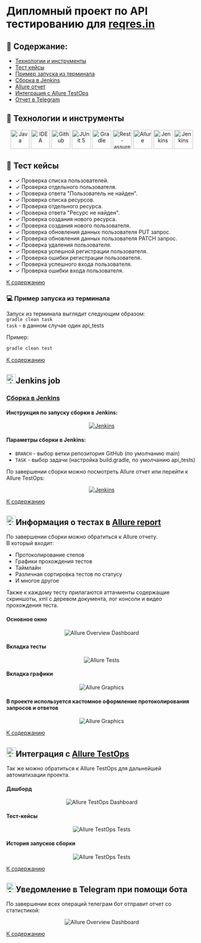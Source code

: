 # Дипломный проект по API тестированию для <a target="_blank" href="https://reqres.in/">reqres.in</a>

## :pushpin: Содержание:

- [Технологии и инструменты](#rocket-технологии-и-инструменты)
- [Тест кейсы](#scroll-тест-кейсы)
- [Пример запуска из терминала](#computer-пример-запуска-из-терминала)
- [Сборка в Jenkins](#jenkins-job)
- [Allure отчет](#информация-о-тестах-в-allure-report)
- [Интеграция с Allure TestOps](#интеграция-с-allure-testops)
- [Отчет в Telegram](#уведомление-в-telegram-при-помощи-бота)

## :rocket: Технологии и инструменты

<p align="center">
<a href="https://www.java.com/"><img src="images/logos/Java.svg" width="50" height="50"  alt="Java"/></a>
<a href="https://www.jetbrains.com/idea/"><img src="images/logos/Intelij_IDEA.svg" width="50" height="50"  alt="IDEA"/></a>
<a href="https://github.com/"><img src="images/logos/Github.svg" width="50" height="50"  alt="Github"/></a>
<a href="https://junit.org/junit5/"><img src="images/logos/JUnit5.svg" width="50" height="50"  alt="JUnit 5"/></a>
<a href="https://gradle.org/"><img src="images/logos/Gradle.svg" width="50" height="50"  alt="Gradle"/></a>
<a href="https://rest-assured.io/"><img src="images/logos/Rest-Assured.svg" width="50" height="50"  alt="Rest-assured"/></a>
<a href="https://github.com/allure-framework/allure2"><img src="images/logos/Allure_Report.svg" width="50" height="50"  alt="Allure"/></a>
<a href="https://www.jenkins.io/"><img src="images/logos/Jenkins.svg" width="50" height="50"  alt="Jenkins"/></a>
<a href="https://www.jenkins.io/"><img src="images/logos/Allure_EE.svg" width="50" height="50"  alt="Jenkins"/></a>
</p>

## :scroll: Тест кейсы

- ✓ Проверка списка пользователей.
- ✓ Проверка отдельного пользователя.
- ✓ Проверка ответа "Пользователь не найден".
- ✓ Проверка списка ресурсов.
- ✓ Проверка отдельного ресурса.
- ✓ Проверка ответа "Ресурс не найден".
- ✓ Проверка создания нового ресурса.
- ✓ Проверка создания нового пользователя.
- ✓ Проверка обновления данных пользователя PUT запрос.
- ✓ Проверка обновления данных пользователя PATCH запрос.
- ✓ Проверка удаления пользователя.
- ✓ Проверка успешной регистрации пользователя.
- ✓ Проверка ошибки регистрации пользователя.
- ✓ Проверка успешного входа пользователя.
- ✓ Проверка ошибки входа пользователя.

[К содержанию](#pushpin-содержание)

### :computer: Пример запуска из терминала

Запуск из терминала выглядит следующим образом: \
```gradle clean task``` \
```task``` - в данном случае один api_tests

Пример:
```bash
gradle clean test
```

[К содержанию](#pushpin-содержание)

## <img src="images/logos/Jenkins.svg" width="25" height="25"  alt="Jenkins"/></a>Jenkins job
### <a target="_blank" href="https://jenkins.autotests.cloud/job/berezkindv_diploma_rest_api_tests_project/">Сборка в Jenkins</a>

#### Инструкция по запуску сборки в Jenkins:

<p align="center">
<a href="https://jenkins.autotests.cloud/job/berezkindv_diploma_rest_api_tests_project/"><img src="images/screenshots/jenkins_parameters.png" alt="Jenkins"/></a>
</p>

#### Параметры сборки в Jenkins:

- ```BRANCH``` - выбор ветки репозитория GitHub (по умолчанию main)
- ```TASK``` - выбор задачи (настройка build.gradle, по умолчанию api_tests)

По завершении сборки можно посмотреть Allure отчет или перейти к Allure TestOps:
<p align="center">
<a href="https://jenkins.autotests.cloud/job/berezkindv_diploma_rest_api_tests_project/"><img src="images/screenshots/jenkins_reports.png" alt="Jenkins"/></a>
</p>



[К содержанию](#pushpin-содержание)

## <img src="images/logos/Allure_Report.svg" width="25" height="25"  alt="Allure"/></a>Информация о тестах в <a target="_blank" href="https://jenkins.autotests.cloud/job/berezkindv_diploma_ui_tests_project/10/allure/">Allure report</a>

По завершении сборки можно обратиться к Allure отчету. \
В который входит:
- Протоколирование степов
- Графики прохождения тестов
- Таймлайн
- Различная сортировка тестов по статусу
- И многое другое

Также к каждому тесту прилагаются аттачменты содержащие скриншоты, xml с деревом документа, лог консоли и видео прохождения теста.


#### Основное окно

<p align="center">
<img title="Allure Overview Dashboard" src="images/screenshots/allure_report_dashboard.png">
</p>

#### Вкладка тесты

<p align="center">
<img title="Allure Tests" src="images/screenshots/allure_report_test_cases.png">
</p>

#### Вкладка графики

<p align="center">
<img title="Allure Graphics" src="images/screenshots/allure_report_graphs.png">
</p>

#### В проекте используется кастомное оформление протоколирования запросов и ответов

<p align="center">
<img title="Allure Graphics" src="images/screenshots/allure_report_custom_response.png">
</p>

[К содержанию](#pushpin-содержание)

## <img src="images/logos/Allure_EE.svg" width="25" height="25"  alt="Allure"/></a>Интеграция с <a target="_blank" href="https://allure.autotests.cloud/launch/12075">Allure TestOps</a>

Так же можно обратиться к Allure TestOps для дальнейшей автоматизации проекта.

#### Дашборд

<p align="center">
<img title="Allure TestOps Dashboard" src="images/screenshots/teastops_dashboard.png">
</p>

#### Тест-кейсы

<p align="center">
<img title="Allure TestOps Tests" src="images/screenshots/teastops_test_cases.png">
</p>

#### История запусков сборки

<p align="center">
<img title="Allure TestOps Tests" src="images/screenshots/teastops_job_history.png">
</p>

[К содержанию](#pushpin-содержание)

## <img src="images/logos/Telegram.svg" width="25" height="25"  alt="Allure"/></a>Уведомление в Telegram при помощи бота
По завершении всех операций телеграм бот отправит отчет со статистикой:
<p align="center">
<img title="Allure Overview Dashboard" src="images/screenshots/telegram_bot.png">
</p>

[К содержанию](#pushpin-содержание)
